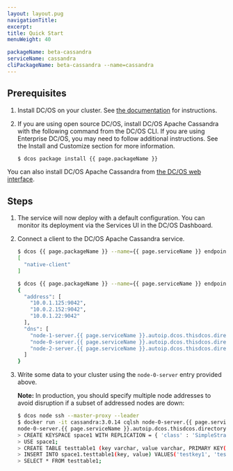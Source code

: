 ```yaml
---
layout: layout.pug
navigationTitle:
excerpt:
title: Quick Start
menuWeight: 40

packageName: beta-cassandra
serviceName: cassandra
cliPackageName: beta-cassandra --name=cassandra
---
```


## Prerequisites

1. Install DC/OS on your cluster. See [the documentation](https://docs.mesosphere.com/latest/administration/installing/) for instructions.
1. If you are using open source DC/OS, install DC/OS Apache Cassandra with the following command from the DC/OS CLI. If you are using Enterprise DC/OS, you may need to follow additional instructions. See the Install and Customize section for more information.

    ```bash
    $ dcos package install {{ page.packageName }}
    ```

You can also install DC/OS Apache Cassandra from [the DC/OS web interface](https://docs.mesosphere.com/latest/usage/webinterface/).

## Steps

1. The service will now deploy with a default configuration. You can monitor its deployment via the Services UI in the DC/OS Dashboard.

1. Connect a client to the DC/OS Apache Cassandra service.

    ```bash
    $ dcos {{ page.packageName }} --name={{ page.serviceName }} endpoints
    [
      "native-client"
    ]

    $ dcos {{ page.packageName }} --name={{ page.serviceName }} endpoints native-client
    {
      "address": [
        "10.0.1.125:9042",
        "10.0.2.152:9042",
        "10.0.1.22:9042"
      ],
      "dns": [
        "node-1-server.{{ page.serviceName }}.autoip.dcos.thisdcos.directory:9042",
        "node-0-server.{{ page.serviceName }}.autoip.dcos.thisdcos.directory:9042",
        "node-2-server.{{ page.serviceName }}.autoip.dcos.thisdcos.directory:9042"
      ]
    }
    ```

1. Write some data to your cluster using the `node-0-server` entry provided above.

    **Note:** In production, you should specify multiple node addresses to avoid disruption if a subset of addressed nodes are down:

    ```bash
    $ dcos node ssh --master-proxy --leader
    $ docker run -it cassandra:3.0.14 cqlsh node-0-server.{{ page.serviceName }}.autoip.dcos.thisdcos.directory
    node-0-server.{{ page.serviceName }}.autoip.dcos.thisdcos.directory:9042
    > CREATE KEYSPACE space1 WITH REPLICATION = { 'class' : 'SimpleStrategy', 'replication_factor' : 3 };
    > USE space1;
    > CREATE TABLE testtable1 (key varchar, value varchar, PRIMARY KEY(key));
    > INSERT INTO space1.testtable1(key, value) VALUES('testkey1', 'testvalue1');
    > SELECT * FROM testtable1;
    ```
